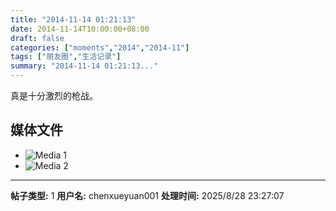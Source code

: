 ```yaml
---
title: "2014-11-14 01:21:13"
date: 2014-11-14T10:00:00+08:00
draft: false
categories: ["moments","2014","2014-11"]
tags: ["朋友圈","生活记录"]
summary: "2014-11-14 01:21:13..."
---
```


真是十分激烈的枪战。

## 媒体文件

- ![Media 1](/Moments/photos/2014-11-14/201411140121130.jpg)
- ![Media 2](/Moments/photos/2014-11-14/201411140121131.jpg)

---

**帖子类型:** 1
**用户名:** chenxueyuan001
**处理时间:** 2025/8/28 23:27:07